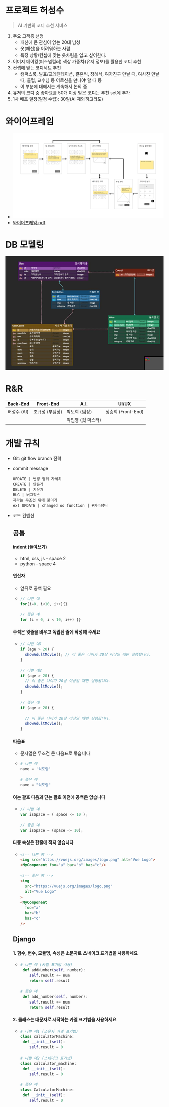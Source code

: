 # 프로젝트 허성수

> AI 기반의 코디 추천 서비스

1. 주요 고객층 선정
   - 패션에 큰 관심이 없는 20대 남성
   - 옷(패션)을 어려워하는 사람
   - 특정 상황/컨셉에 맞는 옷차림을 입고 싶어한다.
2. 이미지 메이킹(퍼스널컬러) 색상 가중치(유저 정보)를 활용한 코디 추천
3. 컨셉에 맞는 코디세트 추천
   - 캠퍼스룩, 발표/프레젠테이션, 결혼식, 장례식, 여자친구 만날 때, 여사친 만날 때, 클럽, 교수님 등 어르신을 만나야 할 때 등 
   - 이 부분에 대해서는 계속해서 논의 중
4. 유저의 코디 중 좋아요를 50개 이상 받은 코디는 추천 set에 추가
5. 1차 배포 일정(일정 수립): 30일(AI 제외하고라도)



# 와이어프레임

- ![wireframe_flow](README_asset/wireframe_flow.png)
- [와이어프레임.pdf](README_asset/와이어프레임.pdf) 



# DB 모델링

![HSS_ERD](README_asset/HSS_ERD.png)



# R&R

| Back-End    | Front-End       | A.I.               | UI/UX              |
| ----------- | --------------- | ------------------ | ------------------ |
| 허성수 (AI) | 조규성 (부팀장) | 박도희 (팀장)      | 정승희 (Front-End) |
|             |                 | 박인영 (깃 마스터) |                    |



# 개발 규칙

- Git: git flow branch 전략

- commit message

  ```
  UPDATE | 변경 행위 자세히 
  CREATE | 만든거
  DELETE | 지운거
  BUG | 버그픽스
  지라는 무조건 뒤에 붙이기
  ex) UPDATE | changed oo function | #지라넘버
  ```

- 코드 컨벤션

  ## 공통

  

  #### indent (들여쓰기)

  - html, css, js - space 2
  - python - space 4

  

  #### 연산자

  - 앞뒤로 공백 필요

  - ``` javascript
    // 나쁜 예
    for(i=0, i<10, i++){}
    
    // 좋은 예
    for (i = 0, i < 10, i++) {}
    
    ```

  

  #### 주석은 윗줄을 비우고 독립된 줄에 작성해 주세요

  - ``` javascript
    // 나쁜 예1
    if (age > 20) {
      showAdultMovie(); // 이 줄은 나이가 20살 이상일 때만 실행됩니다.
    }
    
    // 나쁜 예2
    if (age > 20) {
      // 이 줄은 나이가 20살 이상일 때만 실행됩니다.
      showAdultMovie();
    }
    
    // 좋은 예
    if (age > 20) {
        
      // 이 줄은 나이가 20살 이상일 때만 실행됩니다.
      showAdultMovie();
    }
    
    
    ```

  

  #### 따옴표

  - 문자열은 무조건 큰 따옴표로 묶습니다

  - ``` python
    # 나쁜 예
    name = '식도랑'
    
    # 좋은 예
    name = "식도랑"
    ```

  

  #### 여는 괄호 다음과 닫는 괄호 이전에 공백은 없습니다

  - ``` javascript
    // 나쁜 예
    var isSpace = ( space <= 10 );
    
    // 좋은 예
    var isSpace = (space <= 10);
    ```

  

  #### 다중 속성은 한줄에 적지 않습니다

  - ``` html
    <!-- 나쁜 예 -->
    <img src="https://vuejs.org/images/logo.png" alt="Vue Logo">
    <MyComponent foo="a" bar="b" baz="c"/>
    
    <!-- 좋은 예 -->
    <img
      src="https://vuejs.org/images/logo.png"
      alt="Vue Logo"
    >
    <MyComponent
      foo="a"
      bar="b"
      baz="c"
    />
    ```

  

  ## Django

  

  #### 1. 함수, 변수, 모듈명, 속성은 소문자로 스네이크 표기법을 사용하세요

  - ``` python
    # 나쁜 예 (카멜 표기법 사용)
     def addNumber(self, number):
        self.result += num
        return self.result 
    
    # 좋은 예
     def add_number(self, number):
        self.result += num
        return self.result 
    ```

  

  #### 2. 클래스는 대문자로 시작하는 카멜 표기법을 사용하세요

  - ``` python
    # 나쁜 예1 (소문자 카멜 표기법)
    class calculatorMachine:
     def __init__(self):
        self.result = 0
        
    # 나쁜 예2 (스네이크 표기법)
    class calculator_machine:
     def __init__(self):
        self.result = 0
    
    # 좋은 예
    class CalculatorMachine:
     def __init__(self):
        self.result = 0
    ```

  

  

